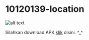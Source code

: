 # 10120139-location

![alt text](https://github.com/ridho10120139/10120139-location/blob/3e1a112ad2b2107e4a8dd48e4e98e897862176b2/loc.jpg?raw=true)

Silahkan download APK [klik](https://drive.google.com/file/d/1zBmjzyioQkhBCRSd6e6KKqD1FRGL4u8b/view?usp=drive_link) disini. ^_^
